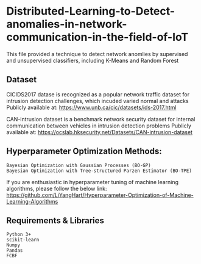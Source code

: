 # Distributed-Learning-to-Detect-anomalies-in-network-communication-in-the-field-of-IoT
This file provided a technique to detect network anomlies by supervised and unsupervised classifiers, including K-Means and Random Forest

## Dataset

CICIDS2017 datase is recognized as a popular network traffic dataset for intrusion detection challenges, which incuded varied normal and attacks
    Publicly available at: https://www.unb.ca/cic/datasets/ids-2017.html
    

CAN-intrusion dataset is a benchmark network security dataset for internal communication between vehicles in intrusion detection problems
    Publicly available at: https://ocslab.hksecurity.net/Datasets/CAN-intrusion-dataset





## Hyperparameter Optimization Methods:

    Bayesian Optimization with Gaussian Processes (BO-GP)
    Bayesian Optimization with Tree-structured Parzen Estimator (BO-TPE)

If you are enthusiastic in hyperparameter tuning of machine learning algorithms, please follow the below link:
https://github.com/LiYangHart/Hyperparameter-Optimization-of-Machine-Learning-Algorithms



## Requirements & Libraries

    Python 3+
    scikit-learn
    Numpy
    Pandas
    FCBF
